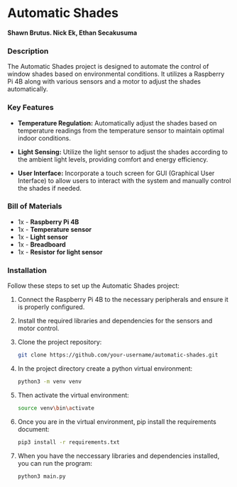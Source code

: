 # Automatic Shades

**Shawn Brutus. Nick Ek, Ethan Secakusuma**

### Description

The Automatic Shades project is designed to automate the control of window shades based on environmental conditions. It utilizes a Raspberry Pi 4B along with various sensors and a motor to adjust the shades automatically.

### Key Features

- **Temperature Regulation:** Automatically adjust the shades based on temperature readings from the temperature sensor to maintain optimal indoor conditions.
  
- **Light Sensing:** Utilize the light sensor to adjust the shades according to the ambient light levels, providing comfort and energy efficiency.

- **User Interface:** Incorporate a touch screen for GUI (Graphical User Interface) to allow users to interact with the system and manually control the shades if needed.

### Bill of Materials

- 1x - **Raspberry Pi 4B**
- 1x - **Temperature sensor**
- 1x - **Light sensor**
- 1x - **Breadboard**
- 1x - **Resistor for light sensor**

### Installation

Follow these steps to set up the Automatic Shades project:

1. Connect the Raspberry Pi 4B to the necessary peripherals and ensure it is properly configured.
   
3. Install the required libraries and dependencies for the sensors and motor control.
   
4. Clone the project repository:
   ```bash
   git clone https://github.com/your-username/automatic-shades.git
   
5. In the project directory create a python virtual environment:
   ```bash
   python3 -m venv venv
   
6. Then activate the virtual environment:
   ```bash
   source venv\bin\activate
   
7. Once you are in the virtual environment, pip install the requirements document:
   ```bash
   pip3 install -r requirements.txt
   
8. When you have the neccessary libraries and dependencies installed, you can run the program:
   ```bash
   python3 main.py

